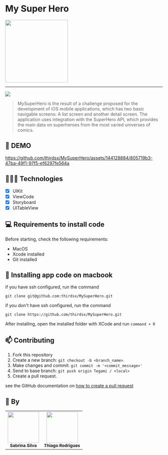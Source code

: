# My Super Hero

<img width="200" src="https://github.com/thirdsx/MySuperHero/assets/144128884/de2431db-f76c-4925-b01a-0f3d2035e95d)">

<hr>

<img src="https://img.shields.io/badge/Swift-FA7343?style=for-the-badge&logo=swift&logoColor=white">

> MySuperHero is the result of a challenge proposed for the development of iOS mobile applications, which has two basic navigable screens: A list screen and another detail screen. The application uses integration with the SuperHero API, which provides the main data on superheroes from the most varied universes of comics.





## 🎥 DEMO
https://github.com/thirdsx/MySuperHero/assets/144128884/805719b3-47ba-49f1-97f5-ef6297fe564a

## 👩🏾‍💻 Technologies
- [x] UIKit
- [x] ViewCode
- [x] Storyboard
- [x] UITableView

## 💻 Requirements to install code

Before starting, check the following requirements:
* MacOS
* Xcode installed
* Git installed

## 🚀 Installing app code on macbook

if you have ssh configured, run the command
```
git clone git@github.com:thirdsx/MySuperHero.git
```
if you don't have ssh configured, run the command
```
git clone https://github.com/thirdsx/MySuperHero.git
```

After installing, open the installed folder with XCode and run `command + R`

## 📫 Contributing
1. Fork this repository
2. Create a new branch: `git checkout -b <branch_name>`.
3. Make changes and commit: `git commit -m '<commit_message>'`
4. Send to base branch: `git push origin Tegami / <local>`
5. Create a pull request.

see the GitHub documentation on [how to create a pull request](https://help.github.com/en/github/collaborating-with-issues-and-pull-requests/creating-a-pull-request)

## 🤝 By

<table>
  <tr>
    <td align="center">
      <a href="https://github.com/Sabrina17s">
        <img src="https://avatars.githubusercontent.com/u/144177067?v=4" width="100px;"/><br>
        <sub>
          <b>Sabrina Silva</b>
        </sub>
      </a>
    </td>
    <td align="center">
      <a href="https://github.com/thirdsx">
        <img src="https://avatars.githubusercontent.com/u/144128884?v=4" width="100px;"/><br>
        <sub>
          <b>Thiago Rodrigues</b>
        </sub>
      </a>
    </td>
  </tr>
</table>
